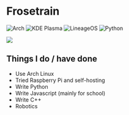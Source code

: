 # Frosetrain

![Arch](https://img.shields.io/badge/Arch%20Linux-1793D1?logo=arch-linux&logoColor=fff&style=for-the-badge)
![KDE Plasma](https://img.shields.io/badge/KDE%20Plasma-1D99F3?logo=kde&logoColor=fff&style=for-the-badge)
![LineageOS](https://img.shields.io/badge/lineageos-167C80?style=for-the-badge&logo=lineageos&logoColor=white)
![Python](https://img.shields.io/badge/python-3670A0?style=for-the-badge&logo=python&logoColor=ffdd54)

<picture>
<source 
  srcset="https://github-readme-stats.vercel.app/api?username=frosetrain&show_icons=true&theme=dark"
  media="(prefers-color-scheme: dark)"
/>
<source
  srcset="https://github-readme-stats.vercel.app/api?username=frosetrain&show_icons=true"
  media="(prefers-color-scheme: light), (prefers-color-scheme: no-preference)"
/>
<img src="https://github-readme-stats.vercel.app/api?username=frosetrain&show_icons=true" />
</picture>

## Things I do / have done

* Use Arch Linux
* Tried Raspberry Pi and self-hosting
* Write Python
* Write Javascript (mainly for school)
* Write C++
* Robotics
